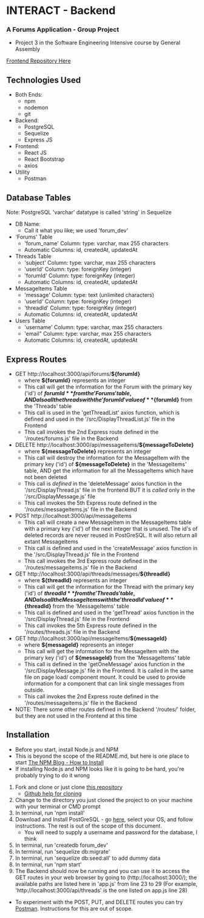 # INTERACT - Backend
### A Forums Application - Group Project
- Project 3 in the Software Engineering Intensive course by General Assembly

[Frontend Repository Here](https://github.com/CutieChina/project3-frontend-starter)

## Technologies Used
- Both Ends:
  - npm
  - nodemon
  - git
- Backend:
  - PostgreSQL
  - Sequelize
  - Express JS
- Frontend:
  - React JS
  - React Bootstrap
  - axios
- Utility
  - Postman

## Database Tables
Note: PostgreSQL 'varchar' datatype is called 'string' in Sequelize
- DB Name:
  - Call it what you like; we used 'forum_dev'
- 'Forums' Table
  - 'forum_name' Column: type: varchar, max 255 characters
  - Automatic Columns: id, createdAt, updatedAt
- Threads Table
  - 'subject' Column: type: varchar, max 255 characters
  - 'userId' Column: type: foreignKey (integer)
  - 'forumId' Column: type: foreignKey (integer)
  - Automatic Columns: id, createdAt, updatedAt
- MessageItems Table
  - 'message' Column: type: text (unlimited characters)
  - 'userId' Column: type: foreignKey (integer)
  - 'threadId' Column: type: foreignKey (integer)
  - Automatic Columns: id, createdAt, updatedAt
- Users Table
  - 'username' Column: type: varchar, max 255 characters
  - 'email" Column: type: varchar, max 255 characters
  - Automatic Columns: id, createdAt, updatedAt

## Express Routes
- GET http://localhost:3000/api/forums/**${forumId}**
  - where **${forumId}** represents an integer
  - This call will get the information for the Forum with the primary key ('id') of **${forumId}** from the 'Forums' table,
  AND also all the threads with the 'forumId' value of **${forumId}** from the 'Threads' table
  - This call is used in the 'getThreadList' axios function, which is defined and used in the '/src/DisplayThreadList.js' file in the Frontend 
  - This call invokes the 2nd Express route defined in the '/routes/forums.js' file in the Backend
- DELETE http://localhost:3000/api/messageitems/**${messageToDelete}** 
  - where **${messageToDelete}** represents an integer
  - This call will destroy the information for the MessageItem with the primary key ('id') of **${messageToDelete}** in the 'MessageItems' table, AND get the information for all the MessageItems which have not been deleted
  - This call is *defined* in the 'deleteMessage' axios function in the '/src/DisplayThread.js' file in the frontend BUT it is *called* only in the '/src/DisplayMessage.js' file
  - This call invokes the 5th Express route defined in the '/routes/messageitems.js' file in the Backend
- POST http://localhost:3000/api/messageitems
  - This call will create a new MessageItem in the MessageItems table with a primary key ('id') of the next integer that is unused. The id's of deleted records are never reused in PostGreSQL. It will also return all extant MessageItems
  - This call is defined and used in the 'createMessage' axios function in the '/src/DisplayThread.js' file in the Frontend
  - This call invokes the 3rd Express route defined in the '/routes/messageitems.js' file in the Backend
- GET http://localhost:3000/api/threads/messages/**${threadId}**
  - where **${threadId}** represents an integer
  - This call will get the information for the Thread with the primary key ('id') of **${threadId}** from the 'Threads' table,
  AND also all the MessageItems with the 'threadId' value of **${threadId}** from the 'MessageItems' table
  - This call is defined and used in the 'getThread' axios function in the '/src/DisplayThread.js' file in the Frontend
  - This call invokes the 5th Express route defined in the '/routes/threads.js' file in the Backend
- GET http://localhost:3000/api/messageItems/**${messageId}**
  - where **${messageId}** represents an integer
  - This call will get the information for the MessageItem with the primary key ('id') of **${messageId}** from the 'MessageItems' table
  - This call is defined in the 'getOneMessage' axios function in the '/src/DisplayMessage.js' file in the Frontend. It is called in the same file on page load/ component mount. It could be used to provide information for a component that can link single messages from outside.
  - This call invokes the 2nd Express route defined in the '/routes/messageitems.js' file in the Backend
- NOTE: There some other routes defined in the Backend '/routes/' folder, but they are not used in the Frontend at this time

## Installation
- Before you start, install Node.js and NPM
- This is beyond the scope of the README.md, but here is one place to start [The NPM Blog - How to Install](https://blog.npmjs.org/post/85484771375/how-to-install-npm)
- If installing Node.js and NPM looks like it is going to be hard, you're probably trying to do it wrong

1. Fork and clone or just clone [this repository](https://github.com/cooper-dozier/project3-backend-starter)
    - [Github help for cloning](https://help.github.com/en/github/creating-cloning-and-archiving-repositories/cloning-a-repository)
1. Change to the directory you just cloned the project to on your machine with your terminal or CMD prompt
1. In terminal, run 'npm install'
1. Download and Install PostGreSQL -  go [here](https://www.postgresql.org/download/), select your OS, and follow instructions. The rest is out of the scope of this document.
    - You will need to supply a username and password for the database, I think 
1. In terminal, run 'createdb forum_dev'
1. In terminal, run 'sequelize db:migrate'
1. In terminal, run 'sequelize db:seed:all' to add dummy data
1. In terminal, run 'npm start'
1. The Backend should now be running and you can use it to access the GET routes in your web browser by going to (http://localhost:3000/); the available paths are listed here in 'app.js' from line 23 to 29
(For example, 'http://localhost:3000/api/threads' is the one listed on app.js line 28)
- To experiment with the POST, PUT, and DELETE routes you can try [Postman](https://www.getpostman.com/). Instructions for this are out of scope.